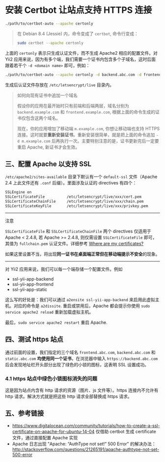 # 安装 Certbot 让站点支持 HTTPS 连接

```bash
./path/to/certbot-auto --apache certonly
```

> 在 Debian 8.4 (Jessie) 内，命令变成了 `certbot`, 命令行变成：
> 
> ```bash
> sudo certbot --apache certonly
> ```


上面的 `certonly` 表示只生成认证文件，而不生成 Apache2 相应的配置文件。对 Yii2 应用来说，因为有多个端，我们需要一个证书内包含多个子域名，这时后面跟着若干个 `-d <domain name>` 即可，例如：

```bash
./path/to/certbot-auto --apache certonly -d backend.abc.com -d frontend.abc.com
```

生成后认证文件存放在 `/etc/letsencrypt/live` 目录内。

> 如何向现有证书中追加一个域名
> 
> 假设你的应用在最开始时只有前端和后端两层，域名分别为 `backend.example.com` 和 `frontend.example.com`, 根据上面的命令生成的证书仅包含这两个域名。
> 
> 现在，你的应用增加了移动端 `m.example.com`, 你想让移动端也支持 HTTPS 连接。这时就要**重新安装证书**。重新安装很简单，就是把上面的命令追加 `-d m.example.com` 后再执行一次。主要特别注意的是，证书更新完后一定要重启 Apache, 新证书才会生效。

## 三、配置 Apache 以支持 SSL

`/etc/apache2/sites-available` 目录下默认有一个 `default-ssl` 文件（Apache 2.4 上此文件还有 `.conf` 后缀）。里面涉及认证的 directives 有四个：

```bash
SSLEngine on 
SSLCertificateFile          /etc/letsencrypt/live/xxx/cert.pem
SSLCertificateChainFile     /etc/letsencrypt/live/xxx/chain.pem
SSLCertificateKeyFile       /etc/letsencrypt/live/xxx/privkey.pem
```

----

注意

`SSLCertificateFile` 和 `SSLCertificateChainFile` 两个 directives 仅适用于 Apache < 2.4.8, 若 Apache >= 2.4.8, 则仅需设置 `SSLCertificateFile` 即可，其值为 `fullchain.pem` 认证文件。详细参考 [Where are my certificates?](http://letsencrypt.readthedocs.io/en/latest/using.html#where-are-my-certificates)

如果这里设置不当，将出现**同一证书在桌面端正常但在移动端提示不安全**的现象。

----

对 Yii2 应用来说，我们可以每一个端存储一个配置文件。例如

- ssl-yii-app-backend
- ssl-yii-app-frontend
- ssl-yii-app-static

这么写的好处是：我们可以通过 `a2ensite ssl-yii-app-backend` 来启用此虚拟主机。对应的命令是 `a2dissite`. 重启或禁用后，Apache 都会提示你使用 `sudo service apache2 reload` 重新加载虚拟主机。

最后，`sudo service apache2 restart` 重启 Apache.

## 四、测试 https 站点

通过前面的设置，我们指定的三个域名 `frontend.abc.com`, `backend.abc.com` 和 `static.abc.com` **均使用同一个证书**，在浏览器中输入 `https://backend.abc.com` 后会发现地址栏开头部分出现了绿色的小锁的图标，这表明 SSL 设置成功。

### 4.1 https 站点中绿色小锁图标消失的问题

这是因为站点内含有 http 请求的资源（图片、js 文件等）。https 连接内不允许有 http 请求。解决方式就是把这些 http 请求全部替换成 https 请求。

## 五、参考链接

- https://www.digitalocean.com/community/tutorials/how-to-create-a-ssl-certificate-on-apache-for-ubuntu-14-04 仅借助 certbot 生成 certificate 文件，通过直接配置 Apache 实现
- Apache 日志出现 "Apache: “AuthType not set!” 500 Error" 的解决办法：http://stackoverflow.com/questions/21265191/apache-authtype-not-set-500-error
